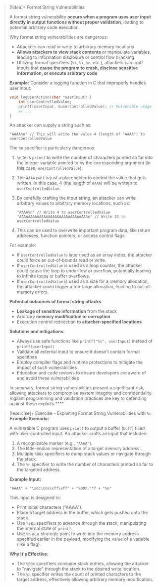 > [!idea]+ Format String Vulnerabilities
>
> A format string vulnerability **occurs when a program uses user input directly in output functions without proper validation**, leading to potential arbitrary code execution.
>
> Why format string vulnerabilities are dangerous:
> - Attackers can read or write to arbitrary memory locations
> - **Allows attackers to view stack contents** or manipulate variables, leading to information disclosure or control flow hijacking
> - Utilizing format specifiers (`%s`, `%x`, `%n`, etc.), attackers can craft inputs that **cause the program to crash, disclose sensitive information, or execute arbitrary code**
>
> **Example:** Consider a logging function in C that improperly handles user input:
>
> ```c
> void logUserAction(char *userInput) {
>     int userControlledValue;
>     printf(userInput, &userControlledValue); // Vulnerable usage
>     // ...
> }
> ```
> 
> An attacker can supply a string such as:
> 
> ```
> "AAAA%n" // This will write the value 4 (length of "AAAA") to userControlledValue
> ```
>
> The `%n` specifier is particularly dangerous:
> 
> 1. `%n` tells `printf` to write the number of characters printed so far into the integer variable pointed to by the corresponding argument (in this case, `userControlledValue`).
> 
> 2. The `AAAA` part is just a placeholder to control the value that gets written. In this case, 4 (the length of `AAAA`) will be written to `userControlledValue`.
>
> 3. By carefully crafting the input string, an attacker can write arbitrary values to arbitrary memory locations, such as:
>    
>    ```
>    "AAAA%n" // Write 4 to userControlledValue
>    "AAAAAAAAAAAAAAAAAAAAAAAAAAAAAA%n" // Write 32 to userControlledValue
>    ```
>
> 4. This can be used to overwrite important program data, like return addresses, function pointers, or access control flags.
>
> For example:
> 
> - If `userControlledValue` is later used as an array index, the attacker could force an out-of-bounds read or write.
> - If `userControlledValue` is used as a loop counter, the attacker could cause the loop to underflow or overflow, potentially leading to infinite loops or buffer overflows.
> - If `userControlledValue` is used as a size for a memory allocation, the attacker could trigger a too-large allocation, leading to out-of-memory errors.
>
>
> **Potential outcomes of format string attacks**:
> - **Leakage of sensitive information** from the stack
> - Arbitrary **memory modification or corruption**
> - Execution control redirection to **attacker-specified locations**
>
> **Solutions and mitigations**:
> - Always use safe functions like `printf("%s", userInput)` instead of `printf(userInput)`
> - Validate all external input to ensure it doesn't contain format specifiers
> - Employ compiler flags and runtime protections to mitigate the impact of such vulnerabilities
> - Education and code reviews to ensure developers are aware of and avoid these vulnerabilities
>
> In summary, format string vulnerabilities present a significant risk, allowing attackers to compromise system integrity and confidentiality. Vigilant programming and validation practices are key to defending against these exploits.****

> [!exercise]+ Exercise - Exploiting Format String Vulnerabilities with `%n`
> **Example Scenario:**
>
> A vulnerable C program uses `printf` to output a buffer (`buff`) filled with user-controlled input. An attacker crafts an input that includes:
> 1. A recognizable marker (e.g., `"AAAA"`).
> 2. The little-endian representation of a target memory address.
> 3. Multiple `%08x` specifiers to dump stack values or navigate through the stack.
> 4. The `%n` specifier to write the number of characters printed so far to the targeted address.
>
> **Example Input:** 
> ```shell
> "AAAA" + "\xdc\xce\xff\xff" + "%08x."*7 + "%n"
> ```
> This input is designed to:
> - Print initial characters ("AAAA").
> - Place a target address in the buffer, which gets pushed onto the stack.
> - Use `%08x` specifiers to advance through the stack, manipulating the internal state of `printf`.
> - Use `%n` at a strategic point to write into the memory address specified earlier in the payload, modifying the value of a variable (like a flag).
>
> **Why It's Effective:**
> - The `%08x` specifiers consume stack entries, allowing the attacker to "navigate" through the stack to the desired write location.
> - The `%n` specifier writes the count of printed characters to the target address, effectively allowing arbitrary memory modification.



